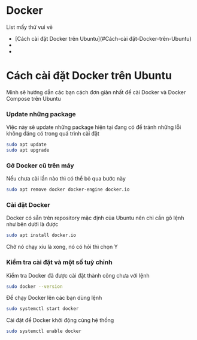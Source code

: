 
# Docker 
List mấy thứ vui vẻ

 - [Cách cài đặt Docker trên Ubuntu](#Cách-cài đặt-Docker-trên-Ubuntu) 
 - 
 - 
# Cách cài đặt Docker trên Ubuntu

Mình sẽ hướng dẫn các bạn cách đơn giản nhất để cài Docker và Docker Compose trên Ubuntu

### Update những package

Việc này sẽ update những package hiện tại đang có để tránh những lỗi không đáng có trong quá trình cài đặt

```bash
sudo apt update 
sudo apt upgrade
```
### Gỡ Docker cũ trên máy
Nếu chưa cài lần nào thì có thể bỏ qua bước này
```bash
sudo apt remove docker docker-engine docker.io
```

### Cài đặt Docker
Docker có sẵn trên repository mặc định của Ubuntu nên chỉ cần gõ lệnh như bên dưới là được
```bash
sudo apt install docker.io
```
Chờ nó chạy xíu là xong, nó có hỏi thì chọn Y 
### Kiểm tra cài đặt và một số tuỳ chỉnh
Kiểm tra Docker đã được cài đặt thành công chưa với lệnh
```bash
sudo docker --version
```
Để chạy Docker lên các bạn dùng lệnh
```bash
sudo systemctl start docker
```
Cài đặt để Docker khởi động cùng hệ thống
```bash
sudo systemctl enable docker
```
